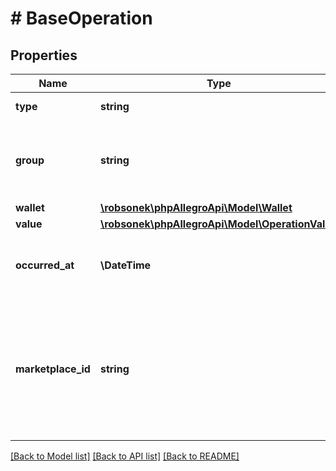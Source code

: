 # # BaseOperation

## Properties

Name | Type | Description | Notes
------------ | ------------- | ------------- | -------------
**type** | **string** | Type of the operation. |
**group** | **string** | The group to which the given operation type belongs. |
**wallet** | [**\robsonek\phpAllegroApi\Model\Wallet**](Wallet.md) |  |
**value** | [**\robsonek\phpAllegroApi\Model\OperationValue**](OperationValue.md) |  |
**occurred_at** | **\DateTime** | Date and time of the operation in ISO 8601 format. |
**marketplace_id** | **string** | The marketplace ID where operation was made. Value may be &#x60;null&#x60; for operations not assigned to any marketplace. | [optional]

[[Back to Model list]](../../README.md#models) [[Back to API list]](../../README.md#endpoints) [[Back to README]](../../README.md)
